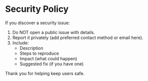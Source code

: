# Security Policy

If you discover a security issue:

1. Do NOT open a public issue with details.
2. Report it privately (add preferred contact method or email here).
3. Include:
   - Description
   - Steps to reproduce
   - Impact (what could happen)
   - Suggested fix (if you have one)

Thank you for helping keep users safe.
